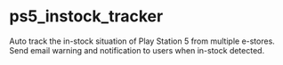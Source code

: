 # ps5_instock_tracker
Auto track the in-stock situation of Play Station 5 from multiple e-stores.
Send email warning and notification to users when in-stock detected.